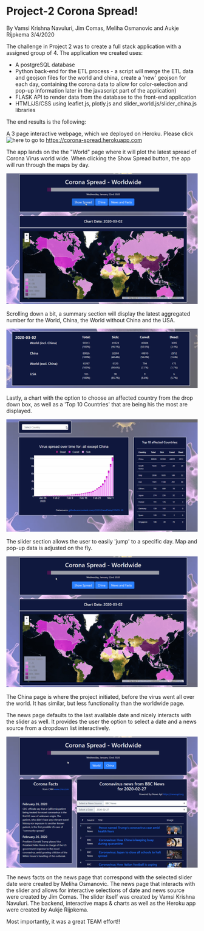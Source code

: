 # Project-2 Corona Spread!
By Vamsi Krishna Navuluri, Jim Comas, Meliha Osmanovic and Aukje Rijpkema 3/4/2020

The challenge in Project 2 was to create a full stack application with a assigned group of 4.
The application we created uses:
* A postgreSQL database
* Python back-end for the ETL process - a script will merge the ETL data and geojson files for the world and china, create a 'new' geojson for each day, containing the corona data to allow for color-selection and pop-up information later in the javascript part of the application)
* FLASK API to render data from the database to the front-end application
* HTML/JS/CSS using leaflet.js, plotly.js and slider_world.js/slider_china.js libraries

The end results is the following:

A 3 page interactive webpage, which we deployed on Heroku. Please click ![here](https://corona-spread.herokuapp.com/) to go to https://corona-spread.herokuapp.com

The app lands on the the "World" page where it will plot the latest spread of Corona Virus world wide. When clicking the Show Spread button, the app will run through the maps by day.

![corona_animation_3.gif](static/images/corona_animation_3.gif) 

Scrolling down a bit, a summary section will display the latest aggregated number for the World, China, the World without China and the USA.

![Output_2.png](static/images/Output_2.png)

Lastly, a chart with the option to choose an affected country from the drop down box, as well as a 'Top 10 Countries' that are being his the most are displayed.

![corona_animation_2.gif](static/images/corona_animation_2.gif) 

The slider section allows the user to easily 'jump' to a specific day. Map and pop-up data is adjusted on the fly.

![corona_animation_5.gif](static/images/corona_animation_5.gif)

The China page is where the project initiated, before the virus went all over the world. It has similar, but less functionality than the worldwide page.

The news page defaults to the last available date and nicely interacts with the slider as well. It provides the user the option to select a date and a news source from a dropdown list interactively.

![corona_animation_4.gif](static/images/corona_animation_4.gif) 

The news facts on the news page that correspond with the selected slider date were created by Meliha Osmanovic.
The news page that interacts with the slider and allows for interactive selections of date and news source were created by Jim Comas.
The slider itself was created by Vamsi Krishna Navuluri.
The backend, interactive maps & charts as well as the Heroku app were created by Aukje Rijpkema.

Most importantly, it was a great TEAM effort!!